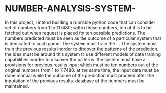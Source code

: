 # NUMBER-ANALYSIS-SYSTEM-
In this project, I intend building a runnable python code that can consider set of numbers from 1 to 117480; within these numbers, ten of it is to be fetched out when request is placed for ten possible predictions. The numbers predicted must be seen as the outcome of a particular system that is dedicated to such game. The system must train the ...
The system must train the previous results inorder to discover the patterns of the prediction.
the idea must be around this system to use different models of data training capabilities inorder to discover the patterns.
the system must have a provisions for previous results input which must be ten numbers out of the original numbers from 1 to 117480.
at the same time, the input data must be done manual while the outcome of the prediction must proceed after the inputation of the previous results.
database of the numbers must be maintained.
